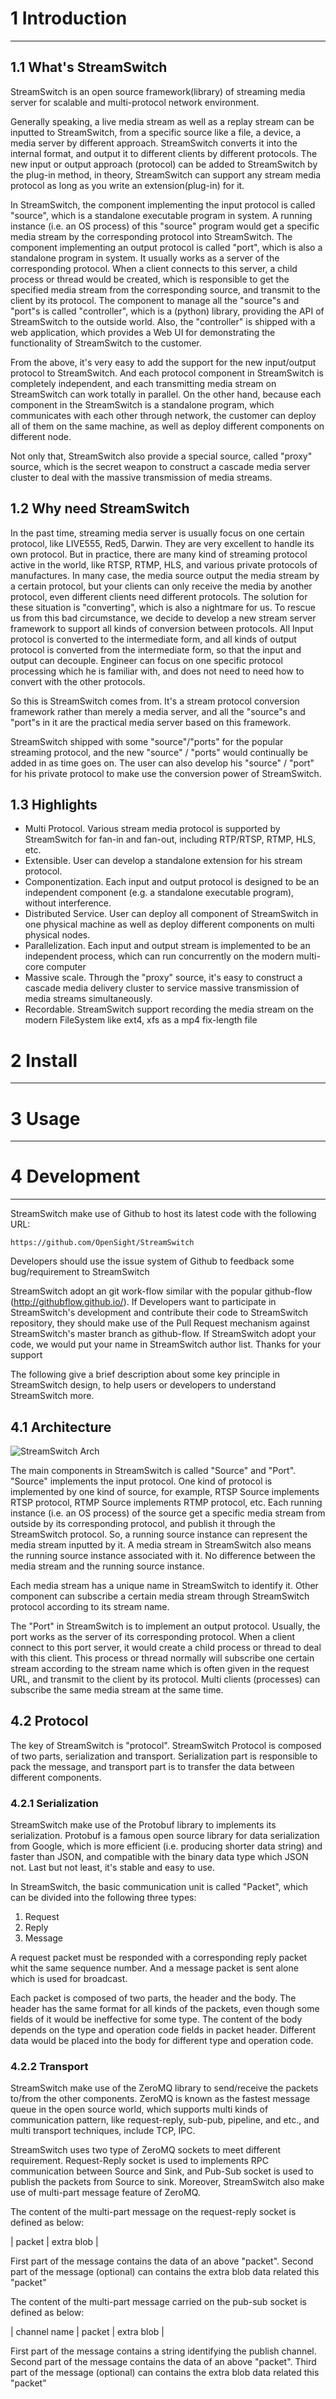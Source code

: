 # 1 Introduction
------------------------------------

## 1.1 What's StreamSwitch

StreamSwitch is an open source framework(library) of streaming media server 
for scalable and multi-protocol network environment.

Generally speaking, a live media stream as well as a replay stream can be 
inputted to StreamSwitch, from a specific source like a file, a device, a 
media server by different approach. StreamSwitch converts it into the internal 
format, and output it to different clients by different protocols. 
The new input or output approach (protocol) can be added to 
StreamSwitch by the plug-in method, in theory, StreamSwitch can support any 
stream media protocol as long as you write an extension(plug-in) for it. 

In StreamSwitch, the component implementing the input protocol is called 
"source", which is a standalone executable program in system. A running 
instance (i.e. an OS process) of this "source" program would get a specific 
media stream by the corresponding protocol into StreamSwitch. 
The component implementing an output protocol is called "port", which is 
also a standalone program in system. It usually works as a server of 
the corresponding protocol. When a client connects to this server, 
a child process or thread would be created, which is responsible to get 
the specified media stream from the corresponding source, and transmit to the 
client by its protocol. 
The component to manage all the "source"s and "port"s is called "controller", 
which is a (python) library, providing the API of StreamSwitch to the outside 
world. Also, the "controller" is shipped with a web application, which 
provides a Web UI for demonstrating the functionality of StreamSwitch 
to the customer. 

From the above, it's very easy to add the support for the new input/output 
protocol to StreamSwitch. And each protocol component in StreamSwitch is completely 
independent, and each transmitting media stream on StreamSwitch can work totally 
in parallel. On the other hand, because each component in the StreamSwitch is a 
standalone program, which communicates with each other through network, the 
customer can deploy all of them on the same machine, as well as deploy different 
components on different node. 

Not only that, StreamSwitch also provide a special source, called "proxy" source, 
which is the secret weapon to construct a cascade media server cluster 
to deal with the massive transmission of media streams.


## 1.2 Why need StreamSwitch

In the past time, streaming media server is usually focus on one certain 
protocol, like LIVE555, Red5, Darwin. They are very excellent to handle its 
own protocol. But in practice, there are many kind of streaming protocol 
active in the world, like RTSP, RTMP, HLS, and various private protocols of 
manufactures. In many case, the media source output the media stream by a 
certain protocol, but your clients can only receive the media by another 
protocol, even different clients need different protocols. The solution for 
these situation is "converting", which is also a nightmare for us. To rescue 
us from this bad circumstance, we decide to develop a new stream server 
framework to support all kinds of conversion between protocols. All Input 
protocol is converted to the intermediate form, and all kinds of output 
protocol is converted from the intermediate form, so that the input and output 
can decouple. Engineer can focus on one specific protocol processing which he 
is familiar with, and does not need to need how to convert with the other 
protocols. 

So this is StreamSwitch comes from. It's a stream protocol conversion framework 
rather than merely a media server, and all the "source"s and "port"s in it are 
the practical media server based on this framework. 

StreamSwitch shipped with some "source"/"ports" for the popular streaming protocol, 
and the new "source" / "ports" would continually be added in as time goes on. 
The user can also develop his "source" / "port" for his private protocol to make 
use the conversion power of StreamSwitch. 


## 1.3 Highlights

* Multi Protocol. Various stream media protocol is supported by StreamSwitch 
  for fan-in and fan-out, including RTP/RTSP, RTMP, HLS, etc.
* Extensible. User can develop a standalone extension for his stream protocol. 
* Componentization. Each input and output protocol is designed to be an independent 
  component (e.g. a standalone executable program), without interference. 
* Distributed Service. User can deploy all component of StreamSwitch in one 
  physical machine as well as deploy different components on multi physical nodes.
* Parallelization. Each input and output stream is implemented to be an independent 
  process, which can run concurrently on the modern multi-core computer
* Massive scale. Through the "proxy" source, it's easy to construct a cascade media 
  delivery cluster to service massive transmission of media streams simultaneously. 
* Recordable. StreamSwitch support recording the media stream on the modern 
  FileSystem like ext4, xfs as a mp4 fix-length file 

# 2 Install
------------------------------------
  

# 3 Usage
------------------------------------  
  
  
# 4 Development
------------------------------------  

StreamSwitch make use of Github to host its latest code with the following URL: 

    https://github.com/OpenSight/StreamSwitch

Developers should use the issue system of Github to feedback some 
bug/requirement to StreamSwitch

StreamSwitch adopt an git work-flow similar with the popular github-flow 
(http://githubflow.github.io/). If Developers want to participate in 
StreamSwitch's development and contribute their code to StreamSwitch repository, 
they should make use of the Pull Request mechanism against StreamSwitch's master 
branch as github-flow. If StreamSwitch adopt your code, we would put your name in 
StreamSwitch author list. Thanks for your support

The following give a brief description about some key principle in 
StreamSwitch design, to help users or developers to understand StreamSwitch 
more. 

## 4.1 Architecture 

![StreamSwitch Arch](https://github.com/OpenSight/StreamSwitch/wiki/images/arch.png)

The main components in StreamSwitch is called "Source" and "Port". 
"Source" implements the input protocol. 
One kind of protocol is implemented by one kind of source, for example, RTSP 
Source implements RTSP protocol, RTMP Source implements RTMP protocol, etc. 
Each running instance (i.e. an OS process) of the source get a specific 
media stream from outside by its corresponding protocol, and publish it 
through the StreamSwitch protocol. So, a running source instance can represent 
the media stream inputted by it. A media stream in StreamSwitch also means the 
running source instance associated with it. No difference between the media 
stream and the running source instance. 

Each media stream has a unique name in StreamSwitch to identify it. 
Other component can subscribe a certain media stream through StreamSwitch 
protocol according to its stream name. 

The "Port" in StreamSwitch is to implement an output protocol. Usually, 
the port works as the server of its corresponding protocol. When a client 
connect to this port server, it would create a child process or thread to deal 
with this client. This process or thread normally will subscribe one certain 
stream according to the stream name which is often given in the request URL, 
and transmit to the client by its protocol. Multi clients (processes) can 
subscribe the same media stream at the same time. 


## 4.2 Protocol

The key of StreamSwitch is "protocol". StreamSwitch Protocol is composed of 
two parts, serialization and transport. Serialization part is responsible 
to pack the message, and transport part is to transfer the data between 
different components. 

### 4.2.1 Serialization

StreamSwitch make use of the Protobuf library to implements its serialization. 
Protobuf is a famous open source library for data serialization from Google, 
which is more efficient (i.e. producing shorter data string) and faster than 
JSON, and compatible with the binary data type which JSON not.  Last but not 
least, it's stable and easy to use.

In StreamSwitch, the basic communication unit is called "Packet", which can be 
divided into the following three types:

1. Request
2. Reply
3. Message

A request packet must be responded with a corresponding reply packet whit the 
same sequence number. And a message packet is sent alone which is used for 
broadcast. 

Each packet is composed of two parts, the header and the body. The header has 
the same format for all kinds of the packets, even though some fields of it 
would be ineffective for some type. The content of the body depends on the 
type and operation code fields in packet header. Different data would be 
placed into the body for different type and operation code. 

### 4.2.2 Transport

StreamSwitch make use of the ZeroMQ library to send/receive the packets 
to/from the other components. 
ZeroMQ is known as the fastest message queue in the open source world, 
which supports multi kinds of communication pattern, like request-reply, 
sub-pub, pipeline, and etc., and multi transport techniques, include TCP, IPC. 

StreamSwitch uses two type of ZeroMQ sockets to meet different requirement. 
Request-Reply socket is used to implements RPC communication between Source 
and Sink, and Pub-Sub socket is used to publish the packets from Source to 
sink. Moreover, StreamSwitch also make use of multi-part message feature 
of ZeroMQ. 

The content of the multi-part message on the request-reply socket is 
defined as below: 

| packet | extra blob |

First part of the message contains the data of an above "packet".
Second part of the message (optional) can contains the extra blob data 
related this "packet"


The content of the multi-part message carried on the pub-sub socket is 
defined as below: 

| channel name | packet | extra blob |

First part of the message contains a string identifying the publish channel. 
Second part of the message contains the data of an above "packet".
Third part of the message (optional) can contains the extra blob data 
related this "packet"
